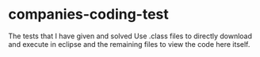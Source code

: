 # companies-coding-test
The tests that I have given and solved
Use .class files to directly download and execute in eclipse and the remaining files to view the code here itself.
